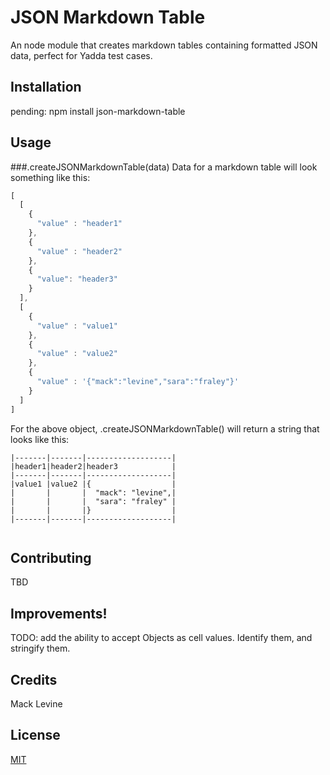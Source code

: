 # JSON Markdown Table

An node module that creates markdown tables containing formatted JSON data, perfect for Yadda test cases.

## Installation

pending: npm install json-markdown-table

## Usage

###.createJSONMarkdownTable(data)
Data for a markdown table will look something like this:
```javascript
[ 
  [ 
    { 
      "value" : "header1" 
    },
    { 
      "value" : "header2" 
    },
    { 
      "value": "header3" 
    } 
  ],
  [ 
    { 
      "value" : "value1" 
    },
    { 
      "value" : "value2" 
    },
    { 
      "value" : '{"mack":"levine","sara":"fraley"}'
    } 
  ] 
]
```
For the above object, .createJSONMarkdownTable() will return a string that looks like this:

```
|-------|-------|-------------------|
|header1|header2|header3            |
|-------|-------|-------------------|
|value1 |value2 |{                  |
|       |       |  "mack": "levine",|
|       |       |  "sara": "fraley" |
|       |       |}                  |
|-------|-------|-------------------|


```

## Contributing

TBD

## Improvements!

TODO: add the ability to accept Objects as cell values. Identify them, and stringify them.

## Credits

Mack Levine

## License

[MIT](LICENSE)